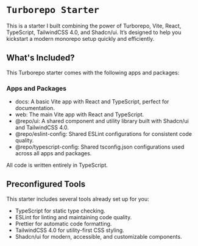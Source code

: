 # `Turborepo Starter`

This is a starter I built combining the power of Turborepo, Vite, React, TypeScript, TailwindCSS 4.0, and Shadcn/ui. It’s designed to help you kickstart a modern monorepo setup quickly and efficiently.

## What's Included?
This Turborepo starter comes with the following apps and packages:

### Apps and Packages
- docs: A basic Vite app with React and TypeScript, perfect for documentation.
- web: The main Vite app with React and TypeScript.
- @repo/ui: A shared component and utility library built with Shadcn/ui and TailwindCSS 4.0.
- @repo/eslint-config: Shared ESLint configurations for consistent code quality.
- @repo/typescript-config: Shared tsconfig.json configurations used across all apps and packages.

All code is written entirely in TypeScript.

## Preconfigured Tools
This starter includes several tools already set up for you:

- TypeScript for static type checking.
- ESLint for linting and maintaining code quality.
- Prettier for automatic code formatting.
- TailwindCSS 4.0 for utility-first CSS styling.
- Shadcn/ui for modern, accessible, and customizable components.
